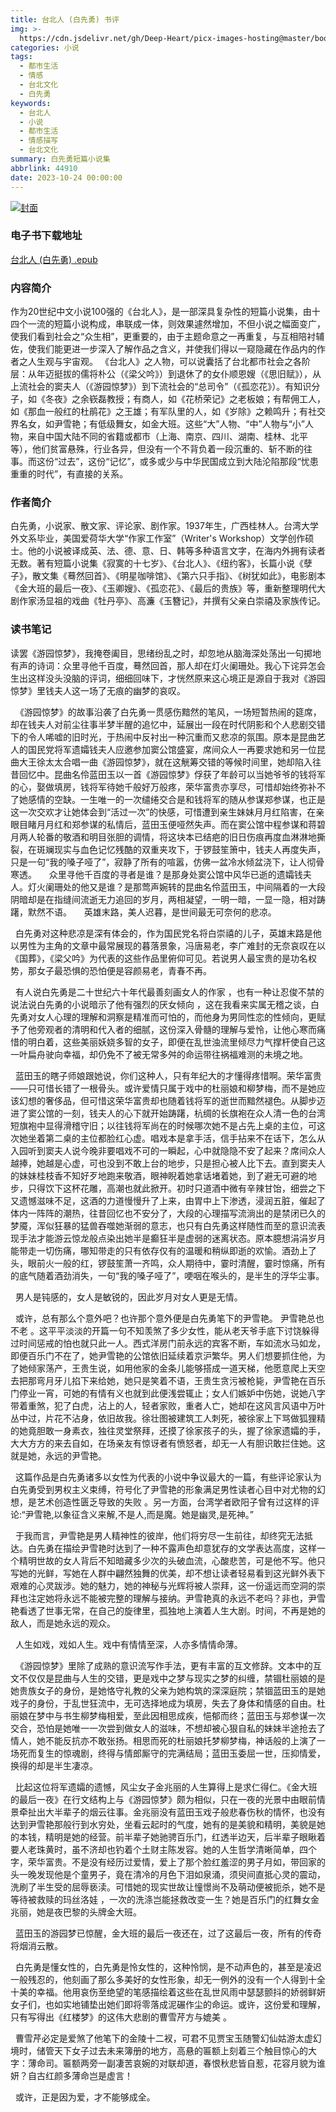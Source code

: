 ```yaml
---
title: 台北人 (白先勇) 书评
img: >-
  https://cdn.jsdelivr.net/gh/Deep-Heart/picx-images-hosting@master/boomments/台北人.2uvn3qeo4fm0.webp
categories: 小说
tags:
  - 都市生活
  - 情感
  - 台北文化
  - 白先勇
keywords:
  - 台北人
  - 小说
  - 都市生活
  - 情感描写
  - 台北文化
summary: 白先勇短篇小说集
abbrlink: 44910
date: 2023-10-24 00:00:00
---
```


[![封面](https://cdn.jsdelivr.net/gh/Deep-Heart/picx-images-hosting@master/boomments/台北人.2uvn3qeo4fm0.webp)]()
### 电子书下载地址
[台北人 (白先勇) .epub](https://url57.ctfile.com/f/23765157-960584712-d956da?p=9554)

### 内容简介
作为20世纪中文小说100强的《台北人》，是一部深具复杂性的短篇小说集，由十四个一流的短篇小说构成，串联成一体，则效果遽然增加，不但小说之幅面变广，使我们看到社会之“众生相”，更重要的，由于主题命意之一再重复，与互相陪衬辅佐，使我们能更进一步深入了解作品之含义，并使我们得以一窥隐藏在作品内的作者之人生观与宇宙观。    《台北人》之人物，可以说囊括了台北都市社会之各阶层：从年迈挺拔的儒将朴公（《梁父吟》）到退休了的女仆顺恩嫂（《思旧赋》），从上流社会的窦夫人（《游园惊梦》）到下流社会的“总司令”（《孤恋花》）。有知识分子，如《冬夜》之余嵚磊教授；有商人，如《花桥荣记》之老板娘；有帮佣工人，如《那血一般红的杜鹃花》之王雄；有军队里的人，如《岁除》之赖鸣升；有社交界名女，如尹雪艳；有低级舞女，如金大班。这些“大”人物、“中”人物与“小”人物，来自中国大陆不同的省籍或都市（上海、南京、四川、湖南、桂林、北平等），他们贫富悬殊，行业各异，但没有一个不背负着一段沉重的、斩不断的往事。而这份“过去”，这份“记忆”，或多或少与中华民国成立到大陆沦陷那段“忧患重重的时代”，有直接的关系。

### 作者简介
白先勇，小说家、散文家、评论家、剧作家。1937年生，广西桂林人。台湾大学外文系毕业，美国爱荷华大学“作家工作室”（Writer's Workshop）文学创作硕士。他的小说被译成英、法、德、意、日、韩等多种语言文字，在海内外拥有读者无数。著有短篇小说集《寂寞的十七岁》、《台北人》、《纽约客》，长篇小说《孽子》，散文集《蓦然回首》、《明星咖啡馆》、《第六只手指》、《树犹如此》，电影剧本《金大班的最后一夜》、《玉卿嫂》、《孤恋花》、《最后的贵族》等，重新整理明代大剧作家汤显祖的戏曲《牡丹亭》、高濂《玉簪记》，并撰有父亲白崇禧及家族传记。

### 读书笔记
读罢《游园惊梦》，我掩卷阖目，思绪纷乱之时，却忽地从脑海深处荡出一句掷地有声的诗词：众里寻他千百度，蓦然回首，那人却在灯火阑珊处。我心下诧异怎会生出这样没头没脑的评词，细细回味下，才恍然原来这心境正是源自于我对《游园惊梦》里钱夫人这一场了无痕的幽梦的哀叹。

  《游园惊梦》的故事沿袭了白先勇一贯感伤黯然的笔风，一场短暂热闹的筵席，却在钱夫人对前尘往事半梦半醒的追忆中，延展出一段在时代阴影和个人悲剧交错下的令人唏嘘的旧时光，于热闹中反衬出一种沉重而又悲凉的氛围。原本是昆曲艺人的国民党将军遗孀钱夫人应邀参加窦公馆盛宴，席间众人一再要求她和另一位昆曲大王徐太太合唱一曲《游园惊梦》，就在这觥筹交错的等候时间里，她却陷入往昔回忆中。昆曲名伶蓝田玉以一首《游园惊梦》俘获了年龄可以当她爷爷的钱将军的心，娶做填房，钱将军待她千般好万般疼，荣华富贵亦享尽，可惜却始终弥补不了她感情的空缺。一生唯一的一次缱绻交合是和钱将军的随从参谋郑参谋，也正是这一次交欢才让她体会到“活过一次”的快感，可惜遭到亲生妹妹月月红陷害，在亲眼目睹月月红和郑参谋的私情后，蓝田玉便哑然失声。而在窦公馆中程参谋和蒋碧月两人轮番的敬酒和明目张胆的调情，将这块本已结疤的旧日伤痕再度血淋淋地撕裂，在斑斓现实与血色记忆残酷的双重夹攻下，于锣鼓笙箫中，钱夫人再度失声，只是一句“我的嗓子哑了”，寂静了所有的喧嚣，仿佛一盆冷水倾盆浇下，让人彻骨寒透。
 
  众里寻他千百度的寻者是谁？是那身处窦公馆中风华已逝的遗孀钱夫人。灯火阑珊处的他又是谁？是那莺声婉转的昆曲名伶蓝田玉，中间隔着的一大段阴暗却是在指缝间流逝无力追回的岁月，两相凝望，一明一暗，一显一隐，相对踌躇，默然不语。
 
  英雄末路，美人迟暮，是世间最无可奈何的悲凉。

  白先勇对这种悲凉是深有体会的，作为国民党名将白崇禧的儿子，英雄末路是他以男性为主角的文章中最常展现的暮落景象，冯唐易老，李广难封的无奈哀叹在以《国葬》，《梁父吟》为代表的这些作品里俯仰可见。若说男人最宝贵的是功名权势，那女子最恐惧的恐怕便是容颜易老，青春不再。

  有人说白先勇是二十世纪六十年代最善刻画女人的作家 ，也有一种让忍俊不禁的说法说白先勇的小说暗示了他有强烈的厌女倾向 ，这在我看来实属无稽之谈，白先勇对女人心理的理解和洞察是精准而可怕的，而他身为男同性恋的性倾向，更赋予了他旁观者的清明和代入者的细腻，这份深入骨髓的理解与爱怜，让他心寒而痛惜的明白着，这些美丽妖娆多智的女子，即便在乱世浊流里倾尽力气撑杆使自己这一叶扁舟驶向幸福，却仍免不了被无常多舛的命运带往祸福难测的未境之地。

  蓝田玉的瞎子师娘跟她说，你们这种人，只有年纪大的才懂得疼惜啊。荣华富贵——只可惜长错了一根骨头。或许爱情只属于戏中的杜丽娘和柳梦梅，而不是她应该幻想的奢侈品，但可惜这荣华富贵却也随着钱将军的逝世而黯然褪色。从脚步迈进了窦公馆的一刻，钱夫人的心下就开始踌躇，杭绸的长旗袍在众人清一色的台湾短旗袍中显得滑稽守旧；以往钱将军尚在的时候哪次她不是占先上桌的主位，可这次她坐着第二桌的主位都脸红心虚。唱戏本是拿手活，信手拈来不在话下，怎么从入园听到窦夫人说今晚非要唱戏不可的一瞬起，心中就隐隐不安了起来？席间众人越捧，她越是心虚，可也没到不敢上台的地步，只是担心被人比下去。直到窦夫人的妹妹桂枝香不知好歹地跑来敬酒，眼神睨着她拿话堵着她，到了避无可避的地步，只得饮下这杯花雕，高潮也就此掀开。初时只道酒中微有辛辣甘饴，细尝之下又遗憾滋味不足，这酒的力道慢慢升了上来，由胃中上下渗透，浸润五脏，催起了体内一阵阵的潮热，往昔回忆也不安分了，大段的心理描写流淌出的是禁闭已久的梦魇，浑似狂暴的猛兽吞噬她渐弱的意志，也只有白先勇这样随性而至的意识流表现手法才能游云惊龙般点染出她半是癫狂半是虚弱的迷离状态。原本臆想涓涓岁月能带走一切伤痛，哪知带走的只有依存仅有的温暖和稍纵即逝的欢愉。酒劲上了头，眼前火一般的红，锣鼓笙萧一齐鸣，众人期待中，霎时清醒，霎时惊痛，所有的底气随着酒劲消失，一句“我的嗓子哑了”，哽咽在喉头的，是半生的浮华尘事。

  男人是钝感的，女人是敏锐的，因此岁月对女人更是无情。

  或许，总有那么个意外吧？也许那个意外便是白先勇笔下的尹雪艳。
尹雪艳总也不老 。这平平淡淡的开篇一句不知羡煞了多少女性，能从老天爷手底下讨饶躲得过时间惩戒的怕也就只此一人。西式洋房门前永远的宾客不断，车如流水马如龙，即便百乐门不在了，她尹雪艳的公馆依旧延续着京沪繁华。男人们想要抓住他，为了她倾家荡产，王贵生说，如用他家的金条儿能够搭成一道天梯，他愿意爬上天空去把那弯月牙儿掐下来给她，她只是笑着不语，王贵生贪污被枪毙，尹雪艳在百乐门停业一宵，可她的有情有义也就到此便浅尝辄止；女人们嫉妒中伤她，说她八字带着重煞，犯了白虎，沾上的人，轻者家败，重者人亡，她却在这风言风语中万叶丛中过，片花不沾身，依旧故我。徐壮图被建筑工人刺死，被徐家上下骂做狐狸精的她竟胆敢一身素衣，独往灵堂祭拜，还摸了徐家孩子的头，握了徐家遗孀的手，大大方方的来去自如，在场亲友有惊讶者有愤怒者，却无一人有胆识敢拦住她。这就是她，永远的尹雪艳。

  这篇作品是白先勇诸多以女性为代表的小说中争议最大的一篇，有些评论家认为白先勇受到男权主义束缚，符号化了尹雪艳的形象满足男性读者心目中对尤物的幻想，是艺术创造性匮乏导致的失败 。另一方面，台湾学者欧阳子曾有过这样的评论:“尹雪艳,以象征含义来解,不是人,而是魔。她是幽灵,是死神。”

  于我而言，尹雪艳是男人精神性的彼岸，他们将穷尽一生前往，却终究无法抵达。白先勇在描绘尹雪艳时达到了一种不露声色却意犹存的文学表达高度，这样一个精明世故的女人背后不知暗藏多少次的头破血流，心酸悲苦，可是他不写。他只写她的光鲜，写她在人群中翩然独舞的优美，却不想让读者轻易看到这光鲜外表下艰难的心灵跋涉。她的魅力，她的神秘与光辉将被人崇拜，这一份遥远而空洞的崇拜也注定她将永远不能被完整的理解与接纳。尹雪艳真的永远不老吗？非也，尹雪艳看透了世事无常，在自己的旋律里，孤独地上演着人生大剧。时间，不再是她的敌人，而是她永远的观众。

  人生如戏，戏如人生。戏中有情情至深，人亦多情情命薄。

  《游园惊梦》里除了成熟的意识流写作手法，更有丰富的互文修辞。文本中的互文不仅仅是昆曲与人生的交错，更是戏中之梦与现实之梦的纠缠，禁锢杜丽娘的是她贵族女子的身份，是她恪守礼教的父亲为她构筑的深深庭院；禁锢蓝田玉的是她戏子的身份，于乱世狂流中，无可选择地成为填房，失去了身体和情感的自由。杜丽娘在梦中与书生柳梦梅相爱，至此因相思成疾，悒郁而终；蓝田玉与郑参谋一次交合，恐怕是她唯一一次尝到做女人的滋味，不想却被心狠自私的妹妹半途抢去了情人，她不能反抗亦不敢张扬。相思而死的杜丽娘托梦柳梦梅，神话般的上演了一场死而复生的惊魂剧，终得与情郎厮守的完满结局；蓝田玉委屈一世，压抑情爱，换得的却是半生凄凉。

  比起这位将军遗孀的遗憾，风尘女子金兆丽的人生算得上是求仁得仁。《金大班的最后一夜》在行文结构上与《游园惊梦》颇为相似，只在一夜的光景中由眼前情景牵扯出大半辈子的烟云往事。金兆丽没有蓝田玉戏子般悲春伤秋的情怀，也没有达到尹雪艳那般行到水穷处，坐看云起时的气度，她有的是美貌和精明，美貌是她的本钱，精明是她的经营。前半辈子她驰骋百乐门，红透半边天，后半辈子眼瞅着要人老珠黄时，虽不济却也钓着个土财主陈发容。她的人生哲学清晰简单，四个字，荣华富贵。不是没有经历过爱情，爱上了那个脸红羞涩的男子月如，带回家的头一晚发现他是个童男子，竟在清冷的月色下泪如泉涌，须臾间直抵心灵的震动，洗刷了半生受的屈辱亵渎。可惜她的现实世故让憧憬尚不及萌动便被扼杀，她不是等待被救赎的玛丝洛娃 ，一次的洗涤岂能拯救改变一生？她是百乐门的红舞女金兆丽，她是夜巴黎的头牌金大班。

  蓝田玉的游园梦已惊醒，金大班的最后一夜还在，过了这最后一夜，所有的传奇将烟消云散。

  白先勇是懂女性的，白先勇是怜女性的，这种怜悯，是不动声色的，甚至是凌迟一般残忍的，他刻画了那么多美好的女性形象，却无一例外的没有一个人得到十全十美的幸福。他用哀伤至绝望的笔感描绘着这些在乱世风雨中瑟瑟颤抖的娇弱鲜妍女子们，也如实地铺垫出她们即将零落成泥碾作尘的命运。或许，这份爱和理解，只有写得出《红楼梦》的这伟大悲剧的曹雪芹方与媲美 。

  曹雪芹必定是爱煞了他笔下的金陵十二衩，可君不见贾宝玉随警幻仙姑游太虚幻境时，储管天下女子过去未来簿册的地方，高悬的匾额上刻着三个触目惊心的大字：薄命司。匾额两旁一副凄苦哀婉的对联却道，春恨秋悲皆自惹，花容月貌为谁妍？自古红颜多薄命岂是虚言！

  或许，正是因为爱，才不能够成全。
